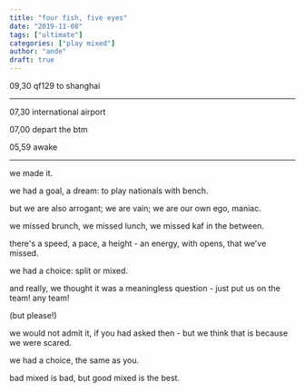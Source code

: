 ```yaml
---
title: "four fish, five eyes"
date: "2019-11-08"
tags: ["ultimate"]
categories: ["play mixed"]
author: "ande"
draft: true
---
```


09,30 qf129 to shanghai

---

07,30 international airport

07,00 depart the btm

05,59 awake

---

we made it.

we had a goal, a dream: to play nationals with bench.

but we are also arrogant; we are vain; we are our own ego, maniac.

we missed brunch, we missed lunch, we missed kaf in the between.

there's a speed, a pace, a height - an energy, with opens, that we've missed.

we had a choice: split or mixed.

and really, we thought it was a meaningless question - just put us on the team! any team! 

(but please!)

we would not admit it, if you had asked then - but we think that is because we were scared.

we had a choice, the same as you.

bad mixed is bad, but good mixed is the best.
